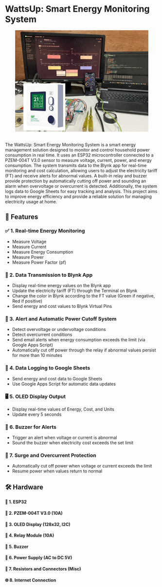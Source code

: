 # WattsUp: Smart Energy Monitoring System

<p align="center">
  <img src="img/img-1.png" alt="header">
</p>

<br>
The WattsUp: Smart Energy Monitoring System is a smart energy management solution designed to monitor and control household power consumption in real time. It uses an ESP32 microcontroller connected to a PZEM-004T V3.0 sensor to measure voltage, current, power, and energy consumption. The system transmits data to the Blynk app for real-time monitoring and cost calculation, allowing users to adjust the electricity tariff (FT) and receive alerts for abnormal values. A built-in relay and buzzer provide protection by automatically cutting off power and sounding an alarm when overvoltage or overcurrent is detected. Additionally, the system logs data to Google Sheets for easy tracking and analysis. This project aims to improve energy efficiency and provide a reliable solution for managing electricity usage at home.


## 🌟 Features
### ✅ 1. Real-time Energy Monitoring
- Measure Voltage
- Measure Current
- Measure Energy Consumption
- Measure Power
- Measure Power Factor (pf)

### 📲 2. Data Transmission to Blynk App
- Display real-time energy values on the Blynk app
- Update the electricity tariff (FT) through the Terminal on Blynk
- Change the color in Blynk according to the FT value (Green if negative, Red if positive)
- Send energy and cost values to Blynk Virtual Pins

### 📧 3. Alert and Automatic Power Cutoff System
- Detect overvoltage or undervoltage conditions
- Detect overcurrent conditions
- Send email alerts when energy consumption exceeds the limit (via Google Apps Script)
- Automatically cut off power through the relay if abnormal values persist for more than 10 minutes

### 💾 4. Data Logging to Google Sheets
- Send energy and cost data to Google Sheets
- Use Google Apps Script for automatic data updates

### 🖥️ 5. OLED Display Output
- Display real-time values of Energy, Cost, and Units
- Update every 5 seconds

### 🚨 6. Buzzer for Alerts
- Trigger an alert when voltage or current is abnormal
- Sound the buzzer when electricity cost exceeds the set limit

### 🔋 7. Surge and Overcurrent Protection
- Automatically cut off power when voltage or current exceeds the limit
- Resume power when values return to normal



## 🛠️ Hardware
#### 🔹 1. ESP32
#### 🔹 2. PZEM-004T V3.0 (10A)
#### 🔹 3. OLED Display (128x32, I2C)
#### 🔹 4. Relay Module (10A)
#### 🔹 5. Buzzer
#### 🔹 6. Power Supply (AC to DC 5V)
#### 🔹 7. Resistors and Connectors (Misc)
#### 🌐 8. Internet Connection

